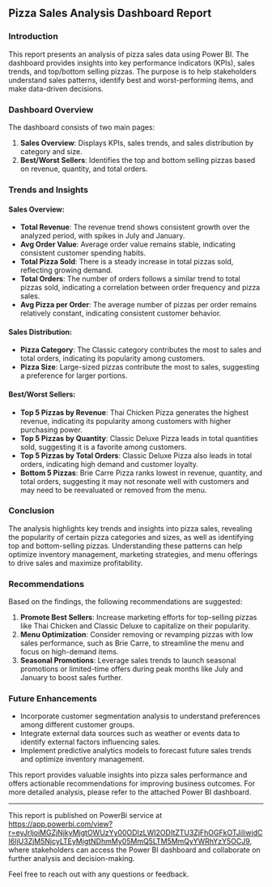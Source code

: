 ## Pizza Sales Analysis Dashboard Report

### Introduction
This report presents an analysis of pizza sales data using Power BI. The dashboard provides insights into key performance indicators (KPIs), sales trends, and top/bottom selling pizzas. The purpose is to help stakeholders understand sales patterns, identify best and worst-performing items, and make data-driven decisions.

### Dashboard Overview
The dashboard consists of two main pages: 
1. **Sales Overview**: Displays KPIs, sales trends, and sales distribution by category and size.
2. **Best/Worst Sellers**: Identifies the top and bottom selling pizzas based on revenue, quantity, and total orders.

### Trends and Insights
#### Sales Overview:
- **Total Revenue**: The revenue trend shows consistent growth over the analyzed period, with spikes in July and January.
- **Avg Order Value**: Average order value remains stable, indicating consistent customer spending habits.
- **Total Pizza Sold**: There is a steady increase in total pizzas sold, reflecting growing demand.
- **Total Orders**: The number of orders follows a similar trend to total pizzas sold, indicating a correlation between order frequency and pizza sales.
- **Avg Pizza per Order**: The average number of pizzas per order remains relatively constant, indicating consistent customer behavior.

#### Sales Distribution:
- **Pizza Category**: The Classic category contributes the most to sales and total orders, indicating its popularity among customers.
- **Pizza Size**: Large-sized pizzas contribute the most to sales, suggesting a preference for larger portions.

#### Best/Worst Sellers:
- **Top 5 Pizzas by Revenue**: Thai Chicken Pizza generates the highest revenue, indicating its popularity among customers with higher purchasing power.
- **Top 5 Pizzas by Quantity**: Classic Deluxe Pizza leads in total quantities sold, suggesting it is a favorite among customers.
- **Top 5 Pizzas by Total Orders**: Classic Deluxe Pizza also leads in total orders, indicating high demand and customer loyalty.
- **Bottom 5 Pizzas**: Brie Carre Pizza ranks lowest in revenue, quantity, and total orders, suggesting it may not resonate well with customers and may need to be reevaluated or removed from the menu.

### Conclusion
The analysis highlights key trends and insights into pizza sales, revealing the popularity of certain pizza categories and sizes, as well as identifying top and bottom-selling pizzas. Understanding these patterns can help optimize inventory management, marketing strategies, and menu offerings to drive sales and maximize profitability.

### Recommendations
Based on the findings, the following recommendations are suggested:
1. **Promote Best Sellers**: Increase marketing efforts for top-selling pizzas like Thai Chicken and Classic Deluxe to capitalize on their popularity.
2. **Menu Optimization**: Consider removing or revamping pizzas with low sales performance, such as Brie Carre, to streamline the menu and focus on high-demand items.
3. **Seasonal Promotions**: Leverage sales trends to launch seasonal promotions or limited-time offers during peak months like July and January to boost sales further.

### Future Enhancements
- Incorporate customer segmentation analysis to understand preferences among different customer groups.
- Integrate external data sources such as weather or events data to identify external factors influencing sales.
- Implement predictive analytics models to forecast future sales trends and optimize inventory management.

This report provides valuable insights into pizza sales performance and offers actionable recommendations for improving business outcomes. For more detailed analysis, please refer to the attached Power BI dashboard.

--- 

This report is published on PowerBi service at https://app.powerbi.com/view?r=eyJrIjoiMGZjNjkyMjgtOWUzYy00ODIzLWI2ODItZTU3ZjFhOGFkOTJiIiwidCI6IjU3ZjM5NjcyLTEyMjgtNDhmMy05MmQ5LTM5MmQyYWRhYzY5OCJ9, where stakeholders can access the Power BI dashboard and collaborate on further analysis and decision-making. 

Feel free to reach out with any questions or feedback. 

